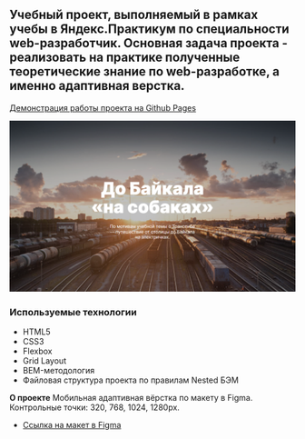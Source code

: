 Учебный проект, выполняемый в рамках учебы в Яндекс.Практикум по специальности web-разработчик. Основная задача проекта - реализовать на практике полученные теоретические знание по web-разработке, а именно адаптивная верстка.
------

[Демонстрация работы проекта на Github Pages](https://mikhailyandex.github.io/russian-travel/)

![header screenshot](./images/preview.png)

### Используемые технологии
* HTML5
* CSS3
* Flexbox
* Grid Layout
* BEM-методология
* Файловая структура проекта по правилам Nested БЭМ

**О проекте**
Мобильная адаптивная вёрстка по макету в Figma.
Контрольные точки: 320, 768, 1024, 1280px.

* [Ссылка на макет в Figma](https://www.figma.com/file/5S2WSbEFL6awjVWJ0NWL8Q/Sprint-3_-Russia-_-desktop-mobile?node-id=28503%3A0)
